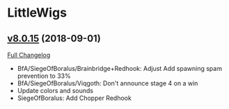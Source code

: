# LittleWigs

## [v8.0.15](https://github.com/BigWigsMods/LittleWigs/tree/v8.0.15) (2018-09-01)
[Full Changelog](https://github.com/BigWigsMods/LittleWigs/compare/v8.0.14...v8.0.15)

- BfA/SiegeOfBoralus/Brainbridge+Redhook: Adjust Add spawning spam prevention to 33%  
- BfA/SiegeOfBoralus/Viqgoth: Don't announce stage 4 on a win  
- Update colors and sounds  
- SiegeOfBoralus: Add Chopper Redhook  
